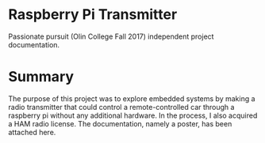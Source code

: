 # Raspberry Pi Transmitter
Passionate pursuit (Olin College Fall 2017) independent project documentation.

# Summary
The purpose of this project was to explore embedded systems by making a radio transmitter that could control a remote-controlled car through a raspberry pi without any additional hardware. In the process, I also acquired a HAM radio license. 
The documentation, namely a poster, has been attached here.
